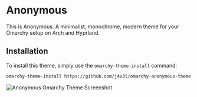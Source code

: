# Anonymous

This is Anonymous. A minimalist, monochrome, modern theme for your Omarchy setup on Arch and Hyprland.

## Installation

To install this theme, simply use the `omarchy-theme-install` command:

```bash
omarchy-theme-install https://github.com/j4v3l/omarchy-anonymous-theme
```

![Anonymous Omarchy Theme Screenshot](theme_anonymous.png)
